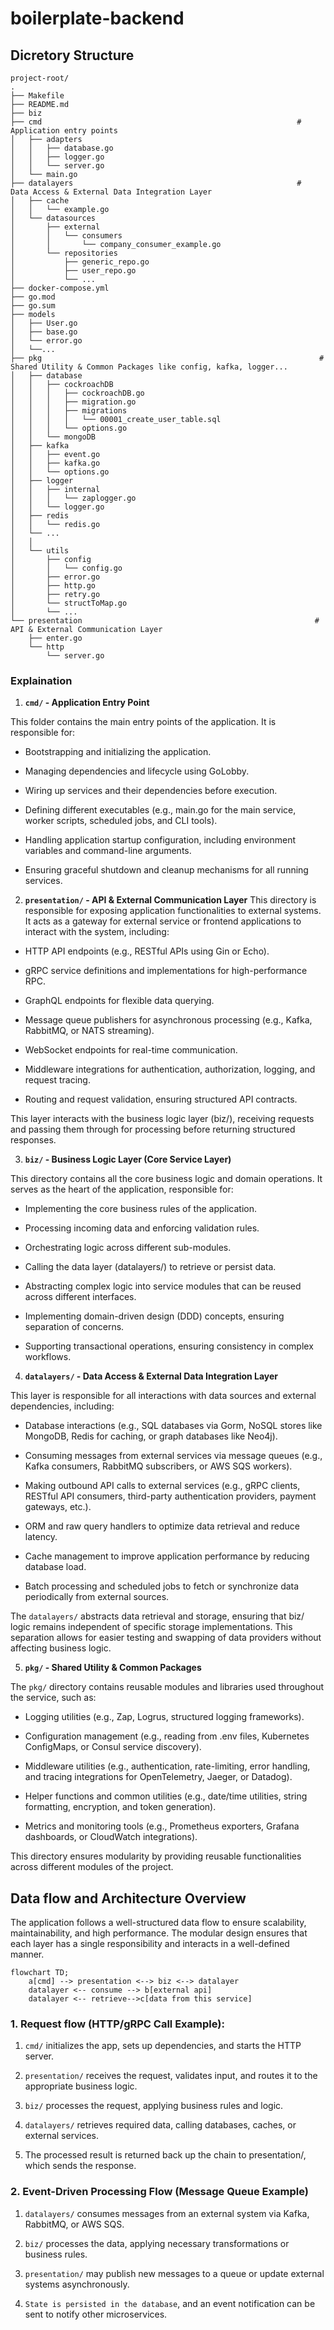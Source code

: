 # boilerplate-backend

## Dicretory Structure

```
project-root/
.
├── Makefile                        
├── README.md
├── biz
├── cmd                                                         # Application entry points
│   ├── adapters
│   │   ├── database.go
│   │   ├── logger.go
│   │   └── server.go
│   └── main.go
├── datalayers                                                  #  Data Access & External Data Integration Layer
│   ├── cache
│   │   └── example.go
│   └── datasources
│       ├── external
│       │   └── consumers
│       │       └── company_consumer_example.go
│       └── repositories
│           ├── generic_repo.go
│           ├── user_repo.go
│           └── ...
├── docker-compose.yml
├── go.mod
├── go.sum
├── models
│   ├── User.go
│   ├── base.go
│   └── error.go
│   └──...
├── pkg                                                              # Shared Utility & Common Packages like config, kafka, logger...
│   ├── database
│   │   ├── cockroachDB
│   │   │   ├── cockroachDB.go
│   │   │   ├── migration.go
│   │   │   ├── migrations
│   │   │   │   └── 00001_create_user_table.sql
│   │   │   └── options.go
│   │   └── mongoDB
│   ├── kafka
│   │   ├── event.go
│   │   ├── kafka.go
│   │   └── options.go
│   ├── logger
│   │   ├── internal
│   │   │   └── zaplogger.go
│   │   └── logger.go
│   ├── redis
│   │   └── redis.go
│   └── ...
│   │
│   └── utils
│       ├── config
│       │   └── config.go
│       ├── error.go
│       ├── http.go
│       ├── retry.go
│       └── structToMap.go
│       └── ...
└── presentation                                                    # API & External Communication Layer
    ├── enter.go
    └── http
        └── server.go
```
### Explaination

1. **`cmd/` - Application Entry Point**

This folder contains the main entry points of the application. It is responsible for:
* Bootstrapping and initializing the application.

* Managing dependencies and lifecycle using GoLobby.

* Wiring up services and their dependencies before execution.

* Defining different executables (e.g., main.go for the main service, worker scripts, scheduled jobs, and CLI tools).

* Handling application startup configuration, including environment variables and command-line arguments.

* Ensuring graceful shutdown and cleanup mechanisms for all running services.

2. **`presentation/` -  API & External Communication Layer**
This directory is responsible for exposing application functionalities to external systems. It acts as a gateway for external service or frontend applications to interact with the system, including:
* HTTP API endpoints (e.g., RESTful APIs using Gin or Echo).

* gRPC service definitions and implementations for high-performance RPC.

* GraphQL endpoints for flexible data querying.

* Message queue publishers for asynchronous processing (e.g., Kafka, RabbitMQ, or NATS streaming).

* WebSocket endpoints for real-time communication.

* Middleware integrations for authentication, authorization, logging, and request tracing.

* Routing and request validation, ensuring structured API contracts.

This layer interacts with the business logic layer (biz/), receiving requests and passing them through for processing before returning structured responses.

3. **`biz/` -  Business Logic Layer (Core Service Layer)**

This directory contains all the core business logic and domain operations. It serves as the heart of the application, responsible for:
* Implementing the core business rules of the application.

* Processing incoming data and enforcing validation rules.

* Orchestrating logic across different sub-modules.

* Calling the data layer (datalayers/) to retrieve or persist data.

* Abstracting complex logic into service modules that can be reused across different interfaces.

* Implementing domain-driven design (DDD) concepts, ensuring separation of concerns.

* Supporting transactional operations, ensuring consistency in complex workflows.


4. **`datalayers/` - Data Access & External Data Integration Layer**

This layer is responsible for all interactions with data sources and external dependencies, including:

* Database interactions (e.g., SQL databases via Gorm, NoSQL stores like MongoDB, Redis for caching, or graph databases like Neo4j).

* Consuming messages from external services via message queues (e.g., Kafka consumers, RabbitMQ subscribers, or AWS SQS workers).

* Making outbound API calls to external services (e.g., gRPC clients, RESTful API consumers, third-party authentication providers, payment gateways, etc.).

* ORM and raw query handlers to optimize data retrieval and reduce latency.

* Cache management to improve application performance by reducing database load.

* Batch processing and scheduled jobs to fetch or synchronize data periodically from external sources.

The `datalayers/` abstracts data retrieval and storage, ensuring that biz/ logic remains independent of specific storage implementations. This separation allows for easier testing and swapping of data providers without affecting business logic.

5. **`pkg/` - Shared Utility & Common Packages**

The `pkg/` directory contains reusable modules and libraries used throughout the service, such as:

* Logging utilities (e.g., Zap, Logrus, structured logging frameworks).

* Configuration management (e.g., reading from .env files, Kubernetes ConfigMaps, or Consul service discovery).

* Middleware utilities (e.g., authentication, rate-limiting, error handling, and tracing integrations for OpenTelemetry, Jaeger, or Datadog).

* Helper functions and common utilities (e.g., date/time utilities, string formatting, encryption, and token generation).

* Metrics and monitoring tools (e.g., Prometheus exporters, Grafana dashboards, or CloudWatch integrations).

This directory ensures modularity by providing reusable functionalities across different modules of the project.
## Data flow and Architecture Overview

The application follows a well-structured data flow to ensure scalability, maintainability, and high performance. The modular design ensures that each layer has a single responsibility and interacts in a well-defined manner.

```mermaid
flowchart TD;
    a[cmd] --> presentation <--> biz <--> datalayer
    datalayer <-- consume --> b[external api]
    datalayer <-- retrieve-->c[data from this service]
``` 

### 1. Request flow (HTTP/gRPC Call Example):
1. `cmd/` initializes the app, sets up dependencies, and starts the HTTP server.

2. `presentation/` receives the request, validates input, and routes it to the appropriate business logic.

3. `biz/` processes the request, applying business rules and logic.

4. `datalayers/` retrieves required data, calling databases, caches, or external services.

5. The processed result is returned back up the chain to presentation/, which sends the response.

### 2. Event-Driven Processing Flow (Message Queue Example)

1. `datalayers/` consumes messages from an external system via Kafka, RabbitMQ, or AWS SQS.

2. `biz/` processes the data, applying necessary transformations or business rules.

3. `presentation/` may publish new messages to a queue or update external systems asynchronously.

4. `State is persisted in the database`, and an event notification can be sent to notify other microservices.